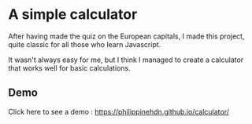
# A simple calculator

After having made the quiz on the European capitals, I made this project, quite classic for all those who learn Javascript. 

It wasn't always easy for me, but I think I managed to create a calculator that works well for basic calculations. 


## Demo

Click here to see a demo : https://philippinehdn.github.io/calculator/
